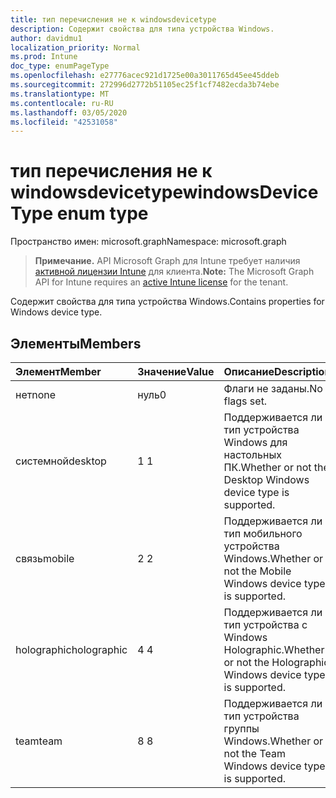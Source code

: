 ```yaml
---
title: тип перечисления не к windowsdevicetype
description: Содержит свойства для типа устройства Windows.
author: davidmu1
localization_priority: Normal
ms.prod: Intune
doc_type: enumPageType
ms.openlocfilehash: e27776acec921d1725e00a3011765d45ee45ddeb
ms.sourcegitcommit: 272996d2772b51105ec25f1cf7482ecda3b74ebe
ms.translationtype: MT
ms.contentlocale: ru-RU
ms.lasthandoff: 03/05/2020
ms.locfileid: "42531058"
---
```

# <a name="windowsdevicetype-enum-type"></a><span data-ttu-id="6ca75-103">тип перечисления не к windowsdevicetype</span><span class="sxs-lookup"><span data-stu-id="6ca75-103">windowsDeviceType enum type</span></span>

<span data-ttu-id="6ca75-104">Пространство имен: microsoft.graph</span><span class="sxs-lookup"><span data-stu-id="6ca75-104">Namespace: microsoft.graph</span></span>

> <span data-ttu-id="6ca75-105">**Примечание.** API Microsoft Graph для Intune требует наличия [активной лицензии Intune](https://go.microsoft.com/fwlink/?linkid=839381) для клиента.</span><span class="sxs-lookup"><span data-stu-id="6ca75-105">**Note:** The Microsoft Graph API for Intune requires an [active Intune license](https://go.microsoft.com/fwlink/?linkid=839381) for the tenant.</span></span>

<span data-ttu-id="6ca75-106">Содержит свойства для типа устройства Windows.</span><span class="sxs-lookup"><span data-stu-id="6ca75-106">Contains properties for Windows device type.</span></span>

## <a name="members"></a><span data-ttu-id="6ca75-107">Элементы</span><span class="sxs-lookup"><span data-stu-id="6ca75-107">Members</span></span>
|<span data-ttu-id="6ca75-108">Элемент</span><span class="sxs-lookup"><span data-stu-id="6ca75-108">Member</span></span>|<span data-ttu-id="6ca75-109">Значение</span><span class="sxs-lookup"><span data-stu-id="6ca75-109">Value</span></span>|<span data-ttu-id="6ca75-110">Описание</span><span class="sxs-lookup"><span data-stu-id="6ca75-110">Description</span></span>|
|:---|:---|:---|
|<span data-ttu-id="6ca75-111">нет</span><span class="sxs-lookup"><span data-stu-id="6ca75-111">none</span></span>|<span data-ttu-id="6ca75-112">нуль</span><span class="sxs-lookup"><span data-stu-id="6ca75-112">0</span></span>|<span data-ttu-id="6ca75-113">Флаги не заданы.</span><span class="sxs-lookup"><span data-stu-id="6ca75-113">No flags set.</span></span>|
|<span data-ttu-id="6ca75-114">системной</span><span class="sxs-lookup"><span data-stu-id="6ca75-114">desktop</span></span>|<span data-ttu-id="6ca75-115">1 </span><span class="sxs-lookup"><span data-stu-id="6ca75-115">1</span></span>|<span data-ttu-id="6ca75-116">Поддерживается ли тип устройства Windows для настольных ПК.</span><span class="sxs-lookup"><span data-stu-id="6ca75-116">Whether or not the Desktop Windows device type is supported.</span></span>|
|<span data-ttu-id="6ca75-117">связь</span><span class="sxs-lookup"><span data-stu-id="6ca75-117">mobile</span></span>|<span data-ttu-id="6ca75-118">2 </span><span class="sxs-lookup"><span data-stu-id="6ca75-118">2</span></span>|<span data-ttu-id="6ca75-119">Поддерживается ли тип мобильного устройства Windows.</span><span class="sxs-lookup"><span data-stu-id="6ca75-119">Whether or not the Mobile Windows device type is supported.</span></span>|
|<span data-ttu-id="6ca75-120">holographic</span><span class="sxs-lookup"><span data-stu-id="6ca75-120">holographic</span></span>|<span data-ttu-id="6ca75-121">4 </span><span class="sxs-lookup"><span data-stu-id="6ca75-121">4</span></span>|<span data-ttu-id="6ca75-122">Поддерживается ли тип устройства с Windows Holographic.</span><span class="sxs-lookup"><span data-stu-id="6ca75-122">Whether or not the Holographic Windows device type is supported.</span></span>|
|<span data-ttu-id="6ca75-123">team</span><span class="sxs-lookup"><span data-stu-id="6ca75-123">team</span></span>|<span data-ttu-id="6ca75-124">8 </span><span class="sxs-lookup"><span data-stu-id="6ca75-124">8</span></span>|<span data-ttu-id="6ca75-125">Поддерживается ли тип устройства группы Windows.</span><span class="sxs-lookup"><span data-stu-id="6ca75-125">Whether or not the Team Windows device type is supported.</span></span>|




